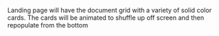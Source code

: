 Landing page will have the document grid with a variety of solid color cards. 
The cards will be animated to shuffle up off screen and then repopulate from the bottom
